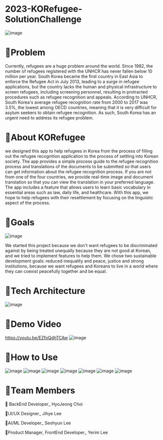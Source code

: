 # 2023-KORefugee-SolutionChallenge
![image](https://user-images.githubusercontent.com/117229525/229238057-62724038-e7fd-468d-9c02-015cfca3b825.png)

# 🐣Problem
Currently, refugees are a huge problem around the world. Since 1982, the number of refugees registered with the UNHCR has never fallen below 10 million per year. South Korea became the first country in East Asia to enforce the Refugee Act in July 2013, leading to a surge in refugee applications, but the country lacks the human and physical infrastructure to screen refugees, including screening personnel, resulting in protracted procedures such as refugee recognition and appeals. According to UNHCR, South Korea's average refugee recognition rate from 2000 to 2017 was 3.5%, the lowest among OECD countries, meaning that it is very difficult for asylum seekers to obtain refugee recognition. As such, South Korea has an urgent need to address its refugee problem.

# 🐣About KORefugee
we designed this app to help refugees in Korea from the process of filling out the refugee recognition application to the process of settling into Korean society. The app provides a simple process guide to the refugee recognition process and translations of the documents to be submitted so that users can get information about the refugee recognition process. If you are not from one of the four countries, we provide real-time image and document translation so that you can view the translation in your preferred language. The app includes a feature that allows users to learn basic vocabulary in essential areas such as law, daily life, and healthcare. With this app, we hope to help refugees with their resettlement by focusing on the linguistic aspect of the process.

# 🐣Goals
![image](https://user-images.githubusercontent.com/117229525/229240072-a62d7452-67ec-49f5-bf6d-bce7c3b20005.png)

We started this project because we don't want refugees to be discriminated against by being treated unequally because they are not good at Korean, and we tried to implement features to help them. We chose two sustainable development goals: reduced inequality and peace, justice and strong institutions, because we want refugees and Koreans to live in a world where they can coexist peacefully together and be equal.

# 🐣Tech Architecture
![image](https://user-images.githubusercontent.com/63584457/229264455-4459b597-a3bd-4ce9-bd41-06475a31946a.png)


# 🐣Demo Video
https://youtu.be/EZfoQdhTCAw
![image](https://user-images.githubusercontent.com/117229525/229264280-2980ad14-c7e5-4a3a-9f95-c8686e16e8e4.png)

# 🐣How to Use
![image](https://user-images.githubusercontent.com/97941141/230757653-325bdd9c-b46b-47b4-9e1a-b88f5eb3ac9c.png)
![image](https://user-images.githubusercontent.com/117229525/229968470-a506c97e-1acf-4480-94a4-ed5e43e17fb9.png)
![image](https://user-images.githubusercontent.com/117229525/229968483-6094a48f-7281-475b-b36b-f719d35984d8.png)
![image](https://user-images.githubusercontent.com/117229525/229968492-7ea5bc36-50d1-405a-b4e7-1bb3c650cafb.png)
![image](https://user-images.githubusercontent.com/97941141/230757647-eb661352-27c5-477b-8c54-334be2f4d5f5.png)
![image](https://user-images.githubusercontent.com/117229525/229968506-3cb175d7-df16-46d9-b94a-cc5c861d883a.png)
![image](https://user-images.githubusercontent.com/117229525/229968517-350daed3-a88a-424e-ab4a-caaa0054b17b.png)



# 🐣Team Members
🥚 BackEnd Developer_ HyoJeong Choi

🐤UI/UX Designer_ Jihye Lee

🐥AI/ML Developer_ Seohyun Lee

🐓Product Manager, FrontEnd Developer_ Yerim Lee
